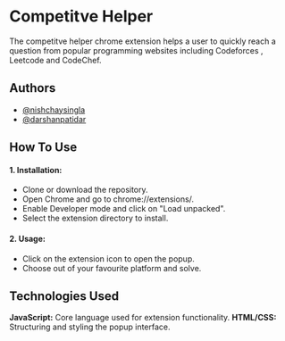 
# Competitve Helper

The competitve helper chrome extension helps a user to quickly reach a question from popular programming websites including Codeforces , Leetcode and CodeChef.


## Authors

- [@nishchaysingla](https://github.com/nishchaysingla)
- [@darshanpatidar](https://github.com/DarshanPatidar11)
## How To Use
#### 1. Installation:
-  Clone or download the repository.
-  Open Chrome and go to chrome://extensions/.
-  Enable Developer mode and click on "Load unpacked".
-  Select the extension directory to install. 
#### 2. Usage:

- Click on the extension icon to open the popup.
- Choose out of your favourite platform and solve.
## Technologies Used

**JavaScript:** Core language used for extension functionality.
**HTML/CSS:** Structuring and styling the popup interface.
